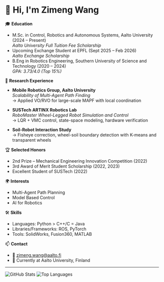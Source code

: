 # 👋 Hi, I'm Zimeng Wang

🎓 **Education**
- M.Sc. in Control, Robotics and Autonomous Systems, Aalto University (2024 – Present)  
  _Aalto University Full Tuition Fee Scholarship_  
- Upcoming Exchange Student at EPFL (Sept 2025 – Feb 2026)  
  _Aalto Exchange Scholarship_  
- B.Eng in Robotics Engineering, Southern University of Science and Technology (2020 – 2024)  
  _GPA: 3.73/4.0 (Top 15%)_

🔬 **Research Experience**

- **Mobile Robotics Group, Aalto University**  
  *Scalability of Multi-Agent Path Finding*  
  → Applied VO/RVO for large-scale MAPF with local coordination

- **SUSTech ARTINX Robotics Lab**  
  *RoboMaster Wheel-Legged Robot Simulation and Control*  
  → LQR + VMC control, state-space modeling, hardware verification

- **Soil-Robot Interaction Study**  
  → Fisheye correction, wheel-soil boundary detection with K-means and transparent wheels

🏆 **Selected Honors**
- 2nd Prize – Mechanical Engineering Innovation Competition (2022)  
- 3rd Award of Merit Student Scholarship (2022, 2023)  
- Excellent Student of SUSTech (2022)  

🌍 **Interests**
- Multi-Agent Path Planning  
- Model Based Control  
- AI for Robotics

🛠️ **Skills**
- Languages: Python > C++/C = Java 
- Libraries/Frameworks: ROS, PyTorch  
- Tools: SolidWorks, Fusion360, MATLAB

📫 **Contact**
- 📧 zimeng.wang@aalto.fi
- 📍 Currently at Aalto University, Finland

<!-- GitHub Stats -->
---

![GitHub Stats](https://github-readme-stats.vercel.app/api?username=Pest1cide&show_icons=true&theme=default)
![Top Languages](https://github-readme-stats.vercel.app/api/top-langs/?username=Pest1cide&layout=compact)
